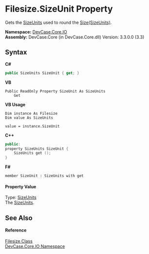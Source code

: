 # Filesize.SizeUnit Property 
 

Gets the <a href="T_DevCase_Core_IO_SizeUnits">SizeUnits</a> used to round the <a href="P_DevCase_Core_IO_Filesize_Size">Size(SizeUnits)</a>.

**Namespace:**&nbsp;<a href="N_DevCase_Core_IO">DevCase.Core.IO</a><br />**Assembly:**&nbsp;DevCase.Core (in DevCase.Core.dll) Version: 3.3.0.0 (3.3)

## Syntax

**C#**<br />
``` C#
public SizeUnits SizeUnit { get; }
```

**VB**<br />
``` VB
Public ReadOnly Property SizeUnit As SizeUnits
	Get
```

**VB Usage**<br />
``` VB Usage
Dim instance As Filesize
Dim value As SizeUnits

value = instance.SizeUnit

```

**C++**<br />
``` C++
public:
property SizeUnits SizeUnit {
	SizeUnits get ();
}
```

**F#**<br />
``` F#
member SizeUnit : SizeUnits with get

```


#### Property Value
Type: <a href="T_DevCase_Core_IO_SizeUnits">SizeUnits</a><br />The <a href="T_DevCase_Core_IO_SizeUnits">SizeUnits</a>.

## See Also


#### Reference
<a href="T_DevCase_Core_IO_Filesize">Filesize Class</a><br /><a href="N_DevCase_Core_IO">DevCase.Core.IO Namespace</a><br />